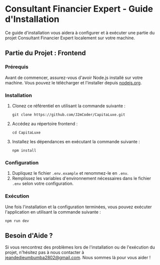 # Consultant Financier Expert - Guide d'Installation

Ce guide d'installation vous aidera à configurer et à exécuter une partie du projet Consultant Financier Expert localement sur votre machine.

## Partie du Projet : Frontend

### Prérequis

Avant de commencer, assurez-vous d'avoir Node.js installé sur votre machine. Vous pouvez le télécharger et l'installer depuis [nodejs.org](https://nodejs.org/).

### Installation

1. Clonez ce référentiel en utilisant la commande suivante :

   ```
   git clone https://github.com/J2mCoder/CapitaLuxe.git
   ```

2. Accédez au répertoire frontend :

   ```
   cd CapitaLuxe
   ```

3. Installez les dépendances en exécutant la commande suivante :

   ```
   npm install
   ```

### Configuration

1. Dupliquez le fichier `.env.example` et renommez-le en `.env`.
2. Remplissez les variables d'environnement nécessaires dans le fichier `.env` selon votre configuration.

### Exécution

Une fois l'installation et la configuration terminées, vous pouvez exécuter l'application en utilisant la commande suivante :

```
npm run dev
```

## Besoin d'Aide ?

Si vous rencontrez des problèmes lors de l'installation ou de l'exécution du projet, n'hésitez pas à nous contacter à [jeandedieumbumba2802@gmail.com](mailto:jeandedieumbumba2802@gmail.com). Nous sommes là pour vous aider !
